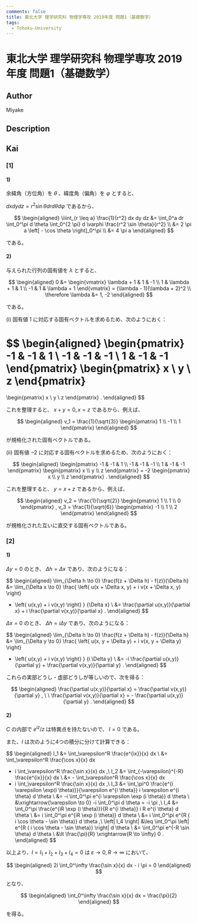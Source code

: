 ```yaml
---
comments: false
title: 東北大学 理学研究科 物理学専攻 2019年度 問題1（基礎数学）
tags:
  - Tohoku-University
---
```

# 東北大学 理学研究科 物理学専攻 2019年度 問題1（基礎数学）

## **Author**
Miyake

## **Description**

## **Kai**
### \[1\]
#### 1)
余緯角（方位角）を $\theta$ 、緯度角（偏角）を $\varphi$ とすると、

$dx dy dz = r^2 \sin \theta dr d \theta d \varphi$ であるから、

$$
\begin{aligned}
\iiint_{r \leq a} \frac{1}{r^2} dx dy dz
&= \int_0^a dr \int_0^\pi d \theta \int_0^{2 \pi} d \varphi
\frac{r^2 \sin \theta}{r^2}
\\
&= 2 \pi a \left[ - \cos \theta \right]_0^\pi
\\
&= 4 \pi a
\end{aligned}
$$

である。

#### 2)
与えられた行列の固有値を $\lambda$ とすると、

$$
\begin{aligned}
0
&= \begin{vmatrix}
\lambda + 1 & 1 & -1 \\
1 & \lambda + 1 & 1 \\
-1 & 1 & \lambda + 1
\end{vmatrix}
= (\lambda - 1)(\lambda + 2)^2
\\
\therefore \lambda &= 1, -2
\end{aligned}
$$

である。

(i) 固有値 $1$ に対応する固有ベクトルを求めるため、次のようにおく：

$$
\begin{aligned}
\begin{pmatrix}
-1 & -1 &  1 \\ -1 & -1 & -1 \\ 1 & -1 & -1
\end{pmatrix}
\begin{pmatrix} x \\ y \\ z \end{pmatrix}
=
\begin{pmatrix} x \\ y \\ z \end{pmatrix}
.
\end{aligned}
$$

これを整理すると、 $x+y=0, x=z$ であるから、例えば、

$$
\begin{aligned}
v_1 = \frac{1}{\sqrt{3}} \begin{pmatrix} 1 \\ -1 \\ 1 \end{pmatrix}
\end{aligned}
$$

が規格化された固有ベクトルである。

(ii) 固有値 $-2$ に対応する固有ベクトルを求めるため、次のようにおく：

$$
\begin{aligned}
\begin{pmatrix}
-1 & -1 &  1 \\ -1 & -1 & -1 \\ 1 & -1 & -1
\end{pmatrix}
\begin{pmatrix} x \\ y \\ z \end{pmatrix}
= -2
\begin{pmatrix} x \\ y \\ z \end{pmatrix}
.
\end{aligned}
$$

これを整理すると、 $y=x+z$ であるから、例えば、

$$
\begin{aligned}
v_2 = \frac{1}{\sqrt{2}} \begin{pmatrix} 1 \\ 1 \\ 0 \end{pmatrix}
,
v_3 = \frac{1}{\sqrt{6}} \begin{pmatrix} -1 \\ 1 \\ 2 \end{pmatrix}
\end{aligned}
$$

が規格化された互いに直交する固有ベクトルである。

### \[2\]
#### 1)
$\Delta y = 0$ のとき、 $\Delta h = \Delta x$ であり、次のようになる：

$$
\begin{aligned}
\lim_{\Delta h \to 0} \frac{f(z + \Delta h) - f(z)}{\Delta h}
&=
\lim_{\Delta x \to 0}
\frac{ \left\{ u(x + \Delta x, y) + i v(x + \Delta x, y) \right\}
- \left\{ u(x,y) + i v(x,y) \right\} }
{\Delta x}
\\
&= \frac{\partial u(x,y)}{\partial x} + i \frac{\partial v(x,y)}{\partial x}
.
\end{aligned}
$$

$\Delta x = 0$ のとき、 $\Delta h = i \Delta y$ であり、次のようになる：

$$
\begin{aligned}
\lim_{\Delta h \to 0} \frac{f(z + \Delta h) - f(z)}{\Delta h}
&=
\lim_{\Delta y \to 0}
\frac{ \left\{ u(x, y + \Delta y) + i v(x, y + \Delta y) \right\}
- \left\{ u(x,y) + i v(x,y) \right\} }
{i \Delta y}
\\
&= -i \frac{\partial u(x,y)}{\partial y} + \frac{\partial v(x,y)}{\partial y}
.
\end{aligned}
$$

これらの実部どうし・虚部どうしが等しいので、次を得る：

$$
\begin{aligned}
\frac{\partial u(x,y)}{\partial x} = \frac{\partial v(x,y)}{\partial y}
, \ \ 
\frac{\partial v(x,y)}{\partial x} = - \frac{\partial u(x,y)}{\partial y}
.
\end{aligned}
$$

#### 2)
$C$ の内部で $e^{iz}/z$ は特異点を持たないので、 $I=0$ である。

また、$I$ は次のように4つの積分に分けて計算できる：

$$
\begin{aligned}
I_1
&= \int_\varepsilon^R \frac{e^{ix}}{x} dx
\\
&= \int_\varepsilon^R \frac{\cos x}{x} dx
+ i \int_\varepsilon^R \frac{\sin x}{x} dx
,\\
I_2
&= \int_{-\varepsilon}^{-R} \frac{e^{ix}}{x} dx
\\
&= - \int_\varepsilon^R \frac{\cos x}{x} dx
+ i \int_\varepsilon^R \frac{\sin x}{x} dx
,\\
I_3
&= \int_\pi^0
\frac{e^{i \varepsilon \exp(i \theta)}}{\varepsilon e^{i \theta}}
i \varepsilon e^{i \theta} d \theta
\\
&= -i \int_0^\pi e^{i \varepsilon \exp (i \theta)} d \theta
\\
&\xrightarrow{\varepsilon \to 0}
-i \int_0^\pi d \theta
= -i \pi
,\\
I_4
&= \int_0^\pi
\frac{e^{iR \exp (i \theta)}}{R e^{i \theta}} i R e^{i \theta} d \theta
\\
&= i \int_0^\pi e^{iR \exp (i \theta)} d \theta
\\
&= i \int_0^\pi e^{R ( i \cos \theta - \sin \theta)} d \theta
,\\
\left| I_4 \right|
&\leq \int_0^\pi \left| e^{R ( i \cos \theta - \sin \theta)} \right| d \theta
\\
&= \int_0^\pi e^{-R \sin \theta} d \theta
\\
&\lt \frac{\pi}{R}
\xrightarrow{R \to \infty} 0
.
\end{aligned}
$$

以上より、$I=I_1+I_2+I_3+I_4=0$ は $\varepsilon \to 0, R \to \infty$ において、

$$
\begin{aligned}
2i \int_0^\infty \frac{\sin x}{x} dx - i \pi = 0
\end{aligned}
$$

となり、

$$
\begin{aligned}
\int_0^\infty \frac{\sin x}{x} dx = \frac{\pi}{2}
\end{aligned}
$$

を得る。